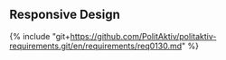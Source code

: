 ## Responsive Design
{% include "git+https://github.com/PolitAktiv/politaktiv-requirements.git/en/requirements/req0130.md" %}
